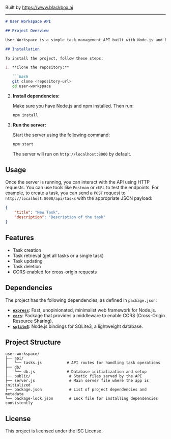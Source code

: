 
Built by https://www.blackbox.ai

---

```markdown
# User Workspace API

## Project Overview

User Workspace is a simple task management API built with Node.js and Express. The API facilitates the management of tasks using various HTTP methods, providing endpoints for task creation, retrieval, updating, and deletion.

## Installation

To install the project, follow these steps:

1. **Clone the repository:**

   ```bash
   git clone <repository-url>
   cd user-workspace
   ```

2. **Install dependencies:**

   Make sure you have Node.js and npm installed. Then run:

   ```bash
   npm install
   ```

3. **Run the server:**

   Start the server using the following command:

   ```bash
   npm start
   ```

   The server will run on `http://localhost:8000` by default.

## Usage

Once the server is running, you can interact with the API using HTTP requests. You can use tools like `Postman` or `cURL` to test the endpoints. For example, to create a task, you can send a `POST` request to `http://localhost:8000/api/tasks` with the appropriate JSON payload:

```json
{
    "title": "New Task",
    "description": "Description of the task"
}
```

## Features

- Task creation
- Task retrieval (get all tasks or a single task)
- Task updating
- Task deletion
- CORS enabled for cross-origin requests

## Dependencies

The project has the following dependencies, as defined in `package.json`:

- **[`express`](https://www.npmjs.com/package/express)**: Fast, unopinionated, minimalist web framework for Node.js.
- **[`cors`](https://www.npmjs.com/package/cors)**: Package that provides a middleware to enable CORS (Cross-Origin Resource Sharing).
- **[`sqlite3`](https://www.npmjs.com/package/sqlite3)**: Node.js bindings for SQLite3, a lightweight database.

## Project Structure

```plaintext
user-workspace/
├── api/
│   └── tasks.js           # API routes for handling task operations
├── db/
│   └── db.js              # Database initialization and setup
├── public/                 # Static files served by the API
├── server.js               # Main server file where the app is initialized
├── package.json            # List of project dependencies and metadata
└── package-lock.json       # Lock file for installing dependencies consistently
```

## License

This project is licensed under the ISC License.
```
